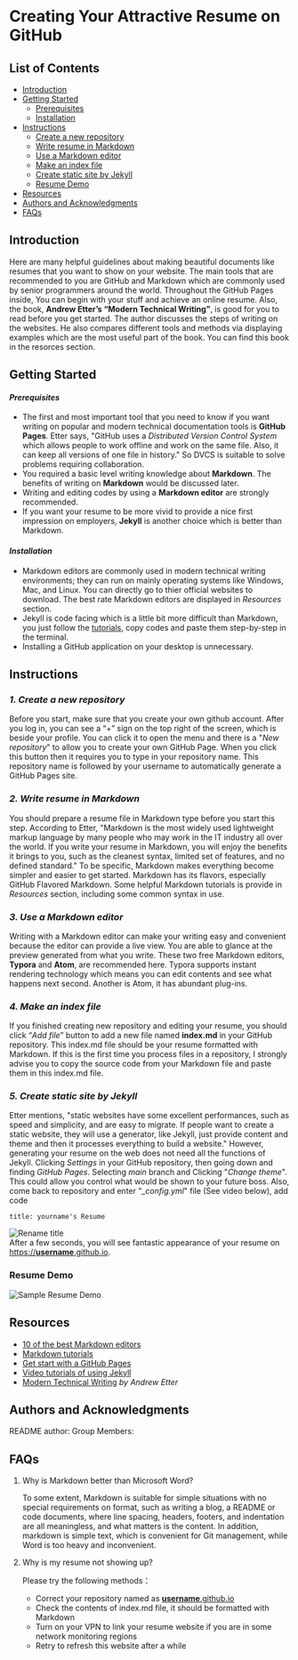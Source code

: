 # **Creating Your Attractive Resume on GitHub**

## **List of Contents**
+ [Introduction](#introduction)
+ [Getting Started](#getting-started)  
  + [Prerequisites](#prerequisites)
  + [Installation](#installation)
+ [Instructions](#instructions)  
  + [Create a new repository](#1-create-a-new-repository)
  + [Write resume in Markdown](#2-Write-resume-in-markdown)
  + [Use a Markdown editor](#3-use-a-markdown-editor)
  + [Make an index file](#4-make-an-index-file)
  + [Create static site by Jekyll](#5-create-static-site-by-Jekyll)
  + [Resume Demo](#resume-demo)
+ [Resources](#resources)
+ [Authors and Acknowledgments](#authors-and-acknowledgments)
+ [FAQs](#faqs)

## **Introduction**
Here are many helpful guidelines about making beautiful documents like resumes that you want to show on your website. The main tools that are recommended to you are GitHub and Markdown which are commonly used by senior programmers around the world. Throughout the GitHub Pages inside, You can begin with your stuff and achieve an online resume. Also, the book, **Andrew Etter’s “Modern Technical Writing”**, is good for you to read before you get started. The author discusses the steps of writing on the websites. He also compares different tools and methods via displaying examples which are the most useful part of the book. You can find this book in the resorces section.

## **Getting Started**

#### *Prerequisites*

+ The first and most important tool that you need to know if you want writing on popular and modern technical documentation tools is **GitHub Pages**. Etter says, "GitHub uses a *Distributed Version Control System* which allows people to work offline and work on the same file. Also, it can keep all versions of one file in history." So DVCS is suitable to solve problems requiring collaboration.
+ You required a basic level writing knowledge about **Markdown**. The benefits of writing on **Markdown** would be discussed later.  
+ Writing and editing codes by using a **Markdown editor** are strongly recommended.  
+ If you want your resume to be more vivid to provide a nice first impression on employers, **Jekyll** is another choice which is better than Markdown.

#### *Installation*

+ Markdown editors are commonly used in modern technical writing  environments; they can run on mainly operating systems like Windows, Mac, and Linux. You can directly go to thier official websites to download. The best rate Markdown editors are displayed in *Resources* section.
+ Jekyll is code facing which is a little bit more difficult than Markdown, you just follow the [tutorials](https://jekyllrb.com/), copy codes and paste them step-by-step in the terminal.
+ Installing a GitHub application on your desktop is unnecessary.


## **Instructions**

### *1. Create a new repository*
Before you start, make sure that you create your own github account. After you log in, you can see a “+” sign on the top right of the screen, which is beside your profile. You can click it to open the menu and  there is a "*New repository*" to allow you to create your own GitHub Page. When you click this button then it requires you to type in your repository name. This repository name is followed by your username to automatically generate a GitHub Pages site.  

### *2. Write resume in Markdown*
You should prepare a resume file in Markdown type before you start this step. According to Etter, "Markdown is the most widely used lightweight markup language by many people who may work in the IT industry all over the world. If you write your resume in Markdown, you will enjoy the benefits it brings to you, such as the cleanest syntax, limited set of features, and no defined standard." To be specific, Markdown makes everything become simpler and easier to get started. Markdown has its flavors, especially GitHub Flavored Markdown. Some helpful Markdown tutorials is provide in *Resources* section, including some common syntax in use.
 
### *3. Use a Markdown editor*
Writing with a Markdown editor can make your writing easy and convenient because the editor can provide a live view. You are able to glance at the preview generated from what you write. These two free Markdown editors, **Typora** and **Atom**, are recommended here. Typora supports instant rendering technology which means you can edit contents and see what happens next second. Another is Atom, it has abundant plug-ins.
 
### *4. Make an index file*
If you finished creating new repository and editing your resume, you should click “*Add file*” button to add a new file named **index.md** in your GitHub repository. This index.md file should be your resume formatted with Markdown. If this is the first time you process files in a repository, I strongly advise you to copy the source code from your Markdown file and paste them in this index.md file.


### *5. Create static site by Jekyll*
Etter mentions, "static websites have some excellent performances, such as speed and simplicity, and are easy to migrate. If people want to create a static website, they will use a generator, like Jekyll, just provide content and theme and then it processes everything to build a website." However,  generating your resume on the web does not need all the functions of Jekyll. Clicking *Settings* in your GitHub repository, then going down and finding *GitHub Pages*. Selecting *main* branch and Clicking "*Change theme*". This could allow you control what would be shown to your future boss. Also, come back to repository and enter "*_config.yml*" file (See video below), add code
```
title: yourname's Resume
```
![Rename title]()  
After a few seconds, you will see fantastic appearance of your resume on <u> https://**username**.github.io</u>.  

### Resume Demo
![Sample Resume Demo]()

## **Resources**
+ [10 of the best Markdown editors](https://www.shopify.com/partners/blog/10-of-the-best-markdown-editors)
+ [Markdown tutorials](https://www.markdowntutorial.com/)
+ [Get start with a GitHub Pages](https://pages.github.com/)
+ [Video tutorials of using Jekyll](https://www.youtube.com/playlist?list=PLLAZ4kZ9dFpOPV5C5Ay0pHaa0RJFhcmcB)
+ [Modern Technical Writing](https://www.amazon.ca/gp/product/B01A2QL9SS/) *by Andrew Etter*

## **Authors and Acknowledgments**
README author: 
Group Members:  


## **FAQs**
1. Why is Markdown better than Microsoft Word?  

    To some extent, Markdown is suitable for simple situations with no special requirements on format, such as writing a blog, a README or code documents, where line spacing, headers, footers, and indentation are all meaningless, and what matters is the content. In addition, markdown is simple text, which is convenient for Git management, while Word is too heavy and inconvenient.


2. Why is my resume not showing up?  

    Please try the following methods：
    + Correct your repository named as <u>**username**.github.io</u>
    + Check the contents of index.md file, it should be formatted with Markdown
    + Turn on your VPN to link your resume website if you are in some network monitoring regions  
    + Retry to refresh this website after a while

